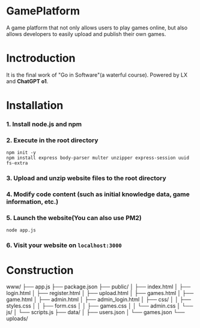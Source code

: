 # GamePlatform
A game platform that not only allows users to play games online, but also allows developers to easily upload and publish their own games.

# Inctroduction
It is the final work of "Go in Software"(a waterful course).
Powered by LX and **ChatGPT o1**.   

# Installation
### 1. Install node.js and npm
### 2. Execute in the root directory
```
npm init -y
npm install express body-parser multer unzipper express-session uuid fs-extra
```
### 3. Upload and unzip website files to the root directory
### 4. Modify code content (such as initial knowledge data, game information, etc.)
### 5. Launch the website(You can also use PM2)
```
node app.js
```
### 6. Visit your website on `localhost:3000`



# Construction
www/
├── app.js
├── package.json
├── public/
│   ├── index.html
│   ├── login.html
│   ├── register.html
│   ├── upload.html
│   ├── games.html
│   ├── game.html
│   ├── admin.html
│   ├── admin_login.html
│   ├── css/
│   │   ├── styles.css 
│   │   ├── form.css
│   │   ├── games.css
│   │   └── admin.css 
│   └── js/
│       └── scripts.js
├── data/
│   ├── users.json
│   └── games.json
└── uploads/
